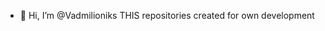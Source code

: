 - 👋 Hi, I’m @Vadmilioniks
THIS repositories created for own development

<!---
Vadmilioniks/Vadmilioniks is a ✨ special ✨ repository because its `README.md` (this file) appears on your GitHub profile.
You can click the Preview link to take a look at your changes.
--->
